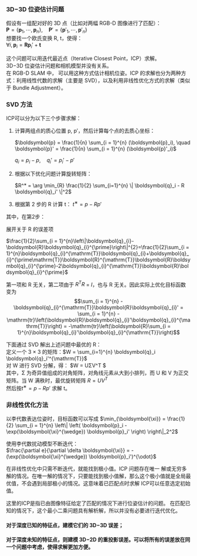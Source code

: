 ### 3D−3D 位姿估计问题
假设有一组配对好的 3D 点（比如对两幅 RGB-D 图像进行了匹配）：  
$\boldsymbol{P} = \{ \boldsymbol{p}_1, \cdots, \boldsymbol{p}_n \}, \quad \boldsymbol{P}' = \{ \boldsymbol{p}'_1, \cdots, \boldsymbol{p}'_n \}$  
想要找一个欧氏变换 R, t，使得：  
$\forall i, \boldsymbol{p}_i = \boldsymbol{R} \boldsymbol{p}_i' + \boldsymbol{t}$

这个问题可以用迭代最近点（Iterative Closest Point，ICP）求解。   
3D−3D 位姿估计问题和相机模型并没有关系。  
在 RGB-D SLAM 中， 可以用这种方式估计相机位姿。ICP 的求解也分为两种方式：利用线性代数的求解（主要是 SVD），以及利用非线性优化方式的求解（类似于 Bundle Adjustment）。  

### SVD 方法  
ICP可以分为以下三个步骤求解：  
1. 计算两组点的质心位置 p, p′，然后计算每个点的去质心坐标：  

    $\boldsymbol{p} = \frac{1}{n} \sum_{i = 1}^{n} (\boldsymbol{p}_i), \quad \boldsymbol{p}' = \frac{1}{n} \sum_{i = 1}^{n} (\boldsymbol{p}'_i)$   

    $q_i = p_i - p, \quad q_i' = p_i' - p'$

2. 根据以下优化问题计算旋转矩阵：  

    $R^* = \arg \min_{R} \frac{1}{2} \sum_{i=1}^{n} \| \boldsymbol{q}_i - R \boldsymbol{q}_i' \|^2$

3. 根据第 2 步的 R 计算 t： $t^∗ = p − Rp′$    

其中，在第2步：  

展开关于 R 的误差项

$\frac{1}{2}\sum_{i = 1}^{n}\left\|\boldsymbol{q}_{i}-\boldsymbol{R}\boldsymbol{q}_{i}^{\prime}\right\|^{2}=\frac{1}{2}\sum_{i = 1}^{n}\boldsymbol{q}_{i}^{\mathrm{T}}\boldsymbol{q}_{i}+\boldsymbol{q}_{i}^{\prime\mathrm{T}}\boldsymbol{R}^{\mathrm{T}}\boldsymbol{R}\boldsymbol{q}_{i}^{\prime}-2\boldsymbol{q}_{i}^{\mathrm{T}}\boldsymbol{R}\boldsymbol{q}_{i}^{\prime}$  

第一项和 R 无关，第二项由于 $R^TR$ = $I$，也与 R 无关。因此实际上优化目标函数变为  
$$\sum_{i = 1}^{n} -\boldsymbol{q}_{i}^{\mathrm{T}}\boldsymbol{R}\boldsymbol{q}_{i}' = \sum_{i = 1}^{n} -\mathrm{tr}\left(\boldsymbol{R}\boldsymbol{q}_{i}'\boldsymbol{q}_{i}^{\mathrm{T}}\right) = -\mathrm{tr}\left(\boldsymbol{R}\sum_{i = 1}^{n}\boldsymbol{q}_{i}'\boldsymbol{q}_{i}^{\mathrm{T}}\right)$$

下面通过 SVD 解出上述问题中最优的 R：  
定义一个 3 × 3 的矩阵：$W = \sum_{i=1}^{n} \boldsymbol{q}_i \boldsymbol{q}_i'^{\mathrm{T}}$  
对 W 进行 SVD 分解，得： $W = UΣV^T $  
其中，Σ 为奇异值组成的对角矩阵，对角线元素从大到小排列，而 U 和 V 为正交矩阵。当 W 满秩时，最优旋转矩阵 $R = UV^T$  
然后按$t^∗ = p − Rp′$ 求解 t。


### 非线性优化方法
以李代数表达位姿时，目标函数可以写成 
$\min_{\boldsymbol{\xi}} = \frac{1}{2} \sum_{i = 1}^{n} \left\| \left( \boldsymbol{p}_i - \exp(\boldsymbol{\xi}^{\wedge}) \boldsymbol{p}_i' \right) \right\|_2^2$

使用李代数扰动模型不断迭代：  
$\frac{\partial e}{\partial \delta \boldsymbol{\xi}} = -(\exp(\boldsymbol{\xi}^{\wedge}) \boldsymbol{p}_i')^{\odot}$

在非线性优化中只需不断迭代，就能找到极小值。ICP 问题存在唯一 解或无穷多解的情况。在唯一解的情况下，只要能找到极小值解，那么这个极小值就是全局最优值，不会遇到局部极小的情况。这意味着已匹配点时求解 ICP可以任意选定初始值。  

这里的ICP是指已由图像特征给定了匹配的情况下进行位姿估计的问题。 在匹配已知的情况下，这个最小二乘问题具有解析解，所以并没有必要进行迭代优化。  
#### 对于深度已知的特征点，建模它们的 3D−3D 误差；
#### 对于深度未知的特征点，则建模 3D−2D 的重投影误差。可以将所有的误差放在同一个问题中考虑，使得求解更加方便。